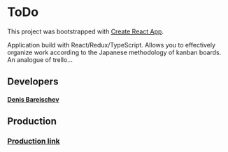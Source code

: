 # ToDo

This project was bootstrapped with [Create React App](https://github.com/facebook/create-react-app).

Application build with React/Redux/TypeScript. Allows you to effectively organize work according to the Japanese methodology of kanban boards. An analogue of trello...

## Developers

#### [Denis Bareischev](https://t.me/denbarabraza)

## Production

### [Production link ](https://denbarabraza.github.io/Todolist/)